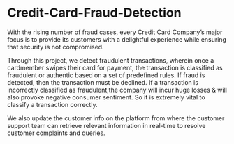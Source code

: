 # Credit-Card-Fraud-Detection

With the rising number of fraud cases, every Credit Card Company’s major focus is to provide its customers with a delightful experience while ensuring that security is not compromised.

Through this project, we detect fraudulent transactions, wherein once a cardmember swipes their card for payment, the transaction is classified as fraudulent or authentic based on a set of predefined rules. If fraud is detected, then the transaction must be declined. If a transaction is incorrectly classified as fraudulent,the company will incur huge losses & will also provoke negative consumer sentiment. So it is extremely vital to classify a transaction correctly.

We also update the customer info on the platform from where the customer support team can retrieve relevant information in real-time to resolve customer complaints and queries.
